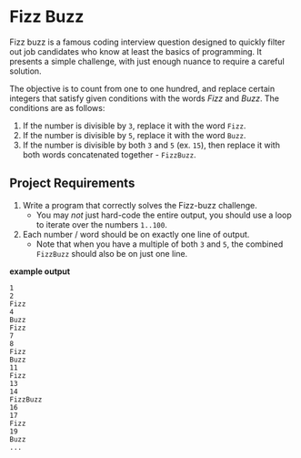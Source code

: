 # Fizz Buzz
Fizz buzz is a famous coding interview question designed to quickly filter out job candidates who know at least the basics of programming. It presents a simple challenge, with just enough nuance to require a careful solution.

The objective is to count from one to one hundred, and replace certain integers that satisfy given conditions with the words _Fizz_ and _Buzz_. The conditions are as follows:
1. If the number is divisible by `3`, replace it with the word `Fizz`.
2. If the number is divisible by `5`, replace it with the word `Buzz`.
3. If the number is divisible by both `3` and `5` (ex. `15`), then replace it with both words concatenated together - `FizzBuzz`.

## Project Requirements
1. Write a program that correctly solves the Fizz-buzz challenge.
   * You may _not_ just hard-code the entire output, you should use a loop to iterate over the numbers `1..100`.
2. Each number / word should be on exactly one line of output.
   * Note that when you have a multiple of both `3` and `5`, the combined `FizzBuzz` should also be on just one line.

__example output__
```
1
2
Fizz
4
Buzz
Fizz
7
8
Fizz
Buzz
11
Fizz
13
14
FizzBuzz
16
17
Fizz
19
Buzz
...
```